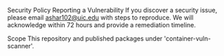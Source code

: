 ﻿
Security Policy
Reporting a Vulnerability
If you discover a security issue, please email ashar102@uic.edu with steps to reproduce.
We will acknowledge within 72 hours and provide a remediation timeline.

Scope
This repository and published packages under 'container-vuln-scanner'.
